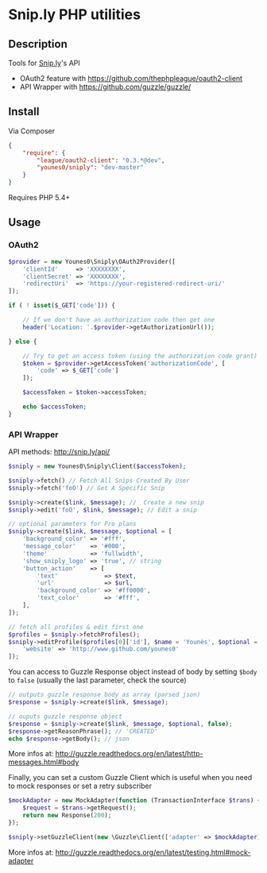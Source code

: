 # Snip.ly PHP utilities

## Description

Tools for [Snip.ly](http://www.snip.ly)'s API

- OAuth2 feature with <https://github.com/thephpleague/oauth2-client>  
- API Wrapper with <https://github.com/guzzle/guzzle/>  

## Install

Via Composer

```json
{
    "require": {
        "league/oauth2-client": "0.3.*@dev",
        "younes0/sniply": "dev-master"
    }
}
```
Requires PHP 5.4+

## Usage

### OAuth2

```php
$provider = new Younes0\Sniply\OAuth2Provider([
	'clientId'     => 'XXXXXXXX',
	'clientSecret' => 'XXXXXXXX',
	'redirectUri'  => 'https://your-registered-redirect-uri/'
]);

if ( ! isset($_GET['code'])) {

    // If we don't have an authorization code then get one
    header('Location: '.$provider->getAuthorizationUrl());

} else {

	// Try to get an access token (using the authorization code grant)
    $token = $provider->getAccessToken('authorizationCode', [
    	'code' => $_GET['code']
    ]);

    $accessToken = $token->accessToken;

    echo $accessToken;
}
```

### API Wrapper

API methods: <http://snip.ly/api/>

```php
$sniply = new Younes0\Sniply\Client($accessToken);

$sniply->fetch() // Fetch All Snips Created By User
$sniply->fetch('foO') // Get A Specific Snip

$sniply->create($link, $message); //  Create a new snip
$sniply->edit('foO', $link, $message); // Edit a snip

// optional parameters for Pro plans
$sniply->create($link, $message, $optional = [
    'background_color' => '#fff',
    'message_color'    => '#000',
    'theme'            => 'fullwidth',
    'show_sniply_logo' => 'true', // string
    'button_action'    => [
        'text'             => $text,
        'url'              => $url,
        'background_color' => '#ff0000',
        'text_color'       => '#fff',
    ],
]);

// fetch all profiles & edit first one
$profiles = $sniply->fetchProfiles();
$sniply->editProfile($profiles[0]['id'], $name = 'Younès', $optional = [
    'website' => 'http://www.github.com/younes0'
]);
```

You can access to Guzzle Response object instead of body by setting `$body` to `false` (usually the last parameter, check the source)

```php
// outputs guzzle response body as array (parsed json)
$response = $sniply->create($link, $message); 

// ouputs guzzle response object
$response = $sniply->create($link, $message, $optional, false);
$response->getReasonPhrase(); // 'CREATED'
echo $response->getBody(); // json
```

More infos at: <http://guzzle.readthedocs.org/en/latest/http-messages.html#body>

Finally, you can set a custom Guzzle Client which is useful when you need to mock responses or set a retry subscriber

```php
$mockAdapter = new MockAdapter(function (TransactionInterface $trans) {
    $request = $trans->getRequest();
    return new Response(200);
});

$sniply->setGuzzleClient(new \Guzzle\Client(['adapter' => $mockAdapter]));
```

More infos at: <http://guzzle.readthedocs.org/en/latest/testing.html#mock-adapter>

